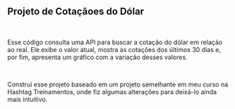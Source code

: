 <h2>Projeto de Cotaçãoes do Dólar</h2><br>
<p> Esse código consulta uma API para buscar a cotação do dólar em relação ao real. Ele exibe o valor atual, mostra as cotações dos últimos 30 dias e, por fim, apresenta um gráfico com a variação desses valores. </p><br>
<p> Construi esse projeto baseado em um projeto semelhante em meu curso na Hashtag Treinamentos, onde fiz algumas alterações para deixá-lo ainda mais intuitivo. </p>
